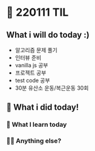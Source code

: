 # :rocket: 220111 TIL

## What i will do today :)

- 알고리즘 문제 풀기
- 인터뷰 준비
- vanilla js 공부
- 프로젝트 공부
- test code 공부
- 30분 유산소 운동/복근운동 30회

## :seedling: What i did today!

### :speech_balloon: What I learn today

### 💫✨ Anything else?
